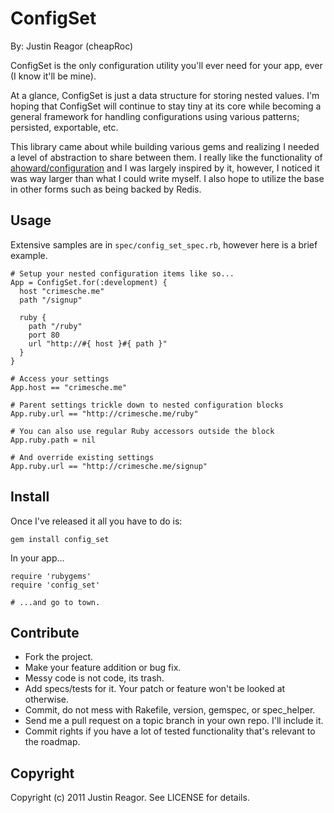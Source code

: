 
ConfigSet
=========

By: Justin Reagor (cheapRoc)

ConfigSet is the only configuration utility you'll ever need for your app, ever (I know it'll be mine).

At a glance, ConfigSet is just a data structure for storing nested values. I'm hoping that ConfigSet will continue to stay tiny at its core while becoming a general framework for handling configurations using various patterns; persisted, exportable, etc.

This library came about while building various gems and realizing I needed a level of abstraction to share between them. I really like the functionality of [ahoward/configuration](https://github.com/ahoward/configuration) and I was largely inspired by it, however, I noticed it was way larger than what I could write myself. I also hope to utilize the base in other forms such as being backed by Redis.


Usage
-----

Extensive samples are in `spec/config_set_spec.rb`, however here is a brief example.

    # Setup your nested configuration items like so...
    App = ConfigSet.for(:development) {
      host "crimesche.me"
      path "/signup"

      ruby {
        path "/ruby"
        port 80
        url "http://#{ host }#{ path }"
      }
    }
    
    # Access your settings
    App.host == "crimesche.me"

    # Parent settings trickle down to nested configuration blocks
    App.ruby.url == "http://crimesche.me/ruby"

    # You can also use regular Ruby accessors outside the block
    App.ruby.path = nil

    # And override existing settings
    App.ruby.url == "http://crimesche.me/signup"


Install
-------

Once I've released it all you have to do is:

`gem install config_set`

In your app...

    require 'rubygems'
    require 'config_set'

    # ...and go to town.

    
Contribute
----------

* Fork the project.
* Make your feature addition or bug fix.
* Messy code is not code, its trash.
* Add specs/tests for it. Your patch or feature won't be looked at otherwise.
* Commit, do not mess with Rakefile, version, gemspec, or spec_helper.
* Send me a pull request on a topic branch in your own repo. I'll include it.
* Commit rights if you have a lot of tested functionality that's relevant to the roadmap.


Copyright
---------

Copyright (c) 2011 Justin Reagor. See LICENSE for details.

